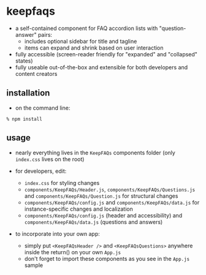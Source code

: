 # keepfaqs

- a self-contained component for FAQ accordion lists with "question-answer" pairs:
  - includes optional sidebar for title and tagline
  - items can expand and shrink based on user interaction
- fully accessible (screen-reader friendly for "expanded" and "collapsed" states)
- fully useable out-of-the-box and extensible for both developers and content creators

## installation

- on the command line:

`% npm install`

## usage

- nearly everything lives in the `KeepFAQs` components folder (only `index.css` lives on the root)

- for developers, edit:

  - `index.css` for styling changes
  - `components/KeepFAQs/Header.js`, `components/KeepFAQs/Questions.js` and `components/KeepFAQs/Question.js` for structural changes
  - `components/KeepFAQs/config.js` and `components/KeepFAQs/data.js` for instance-specific changes and localization
  - `components/KeepFAQs/config.js` (header and accessibility) and `components/KeepFAQs/data.js` (questions and answers)

- to incorporate into your own app:
  - simply put `<KeepFAQsHeader />` and `<KeepFAQsQuestions>` anywhere inside the return() on your own `App.js`
  - don't forget to import these components as you see in the `App.js` sample
